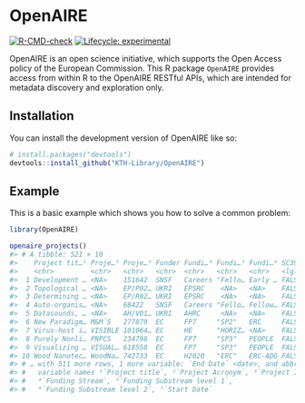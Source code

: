 
<!-- README.md is generated from README.Rmd. Please edit that file -->

# OpenAIRE

<!-- badges: start -->

[![R-CMD-check](https://github.com/KTH-Library/OpenAIRE/actions/workflows/R-CMD-check.yaml/badge.svg)](https://github.com/KTH-Library/OpenAIRE/actions/workflows/R-CMD-check.yaml)
[![Lifecycle:
experimental](https://img.shields.io/badge/lifecycle-experimental-orange.svg)](https://lifecycle.r-lib.org/articles/stages.html#experimental)
<!-- badges: end -->

OpenAIRE is an open science initiative, which supports the Open Access
policy of the European Commission. This R package `OpenAIRE` provides
access from within R to the OpenAIRE RESTful APIs, which are intended
for metadata discovery and exploration only.

## Installation

You can install the development version of OpenAIRE like so:

``` r
# install.packages("devtools")
devtools::install_github("KTH-Library/OpenAIRE")
```

## Example

This is a basic example which shows you how to solve a common problem:

``` r
library(OpenAIRE)

openaire_projects()
#> # A tibble: 521 × 10
#>    Project tit…¹ Proje…² Proje…³ Funder Fundi…⁴ Fundi…⁵ Fundi…⁶ SC39  Start Da…⁷
#>    <chr>         <chr>   <chr>   <chr>  <chr>   <chr>   <chr>   <lgl> <date>    
#>  1 Development … <NA>    151642  SNSF   Careers "Fello… Early … FALSE 2013-12-01
#>  2 Topological … <NA>    EP/P02… UKRI   EPSRC    <NA>   <NA>    FALSE 2017-08-31
#>  3 Determining … <NA>    EP/R02… UKRI   EPSRC    <NA>   <NA>    FALSE 2018-08-12
#>  4 Auto-organis… <NA>    68422   SNSF   Careers "Fello… Fellow… FALSE 2002-09-01
#>  5 Datasounds, … <NA>    AH/V01… UKRI   AHRC     <NA>   <NA>    FALSE 2022-01-04
#>  6 New Paradigm… M&M´S   277879  EC     FP7     "SP2"   ERC     FALSE 2011-11-01
#>  7 Virus-host i… VISIBLE 101064… EC     HE      "HORIZ… <NA>    FALSE 2022-12-01
#>  8 Purely Nonli… PNPCS   234798  EC     FP7     "SP3"   PEOPLE  FALSE 2009-05-01
#>  9 Visualizing … VISUAL… 618558  EC     FP7     "SP3"   PEOPLE  FALSE 2013-09-01
#> 10 Wood Nanotec… WoodNa… 742733  EC     H2020   "ERC"   ERC-ADG FALSE 2017-09-01
#> # … with 511 more rows, 1 more variable: `End Date` <date>, and abbreviated
#> #   variable names ¹​`Project title`, ²​`Project Acronym`, ³​`Project ID`,
#> #   ⁴​`Funding Stream`, ⁵​`Funding Substream level 1`,
#> #   ⁶​`Funding Substream level 2`, ⁷​`Start Date`
```

